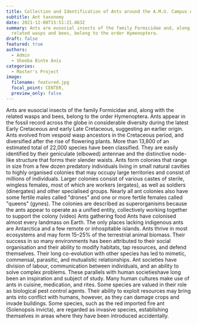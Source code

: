 ```yaml
---
title: Collection and Identification of Ants around the A.M.U. Campus Aligarh, India.
subtitle: Ant taxonomy
date: 2021-12-08T15:51:21.863Z
summary: Ants are eusocial insects of the family Formicidae and, along with the
  related wasps and bees, belong to the order Hymenoptera.
draft: false
featured: true
authors:
  - Admin
  - Shoeba Binte Anis
categories:
  - Master's Project
image:
  filename: featured.jpg
  focal_point: CENTER,
  preview_only: false
---
```

Ants are eusocial insects of the family Formicidae and, along with the related wasps and bees, belong to the order Hymenoptera. Ants appear in the fossil record across the globe in considerable diversity during the latest Early Cretaceous and early Late Cretaceous, suggesting an earlier origin. Ants evolved from vespoid wasp ancestors in the Cretaceous period, and diversified after the rise of flowering plants. More than 13,800 of an estimated total of 22,000 species have been classified. They are easily identified by their geniculate (elbowed) antennae and the distinctive node-like structure that forms their slender waists. Ants form colonies that range in size from a few dozen predatory individuals living in small natural cavities to highly organised colonies that may occupy large territories and consist of millions of individuals. Larger colonies consist of various castes of sterile, wingless females, most of which are workers (ergates), as well as soldiers (dinergates) and other specialised groups. Nearly all ant colonies also have some fertile males called "drones" and one or more fertile females called "queens" (gynes). The colonies are described as superorganisms because the ants appear to operate as a unified entity, collectively working together to support the colony  (video) Ants gathering food Ants have colonised almost every landmass on Earth. The only places lacking indigenous ants are Antarctica and a few remote or inhospitable islands. Ants thrive in most ecosystems and may form 15–25% of the terrestrial animal biomass. Their success in so many environments has been attributed to their social organisation and their ability to modify habitats, tap resources, and defend themselves. Their long co-evolution with other species has led to mimetic, commensal, parasitic, and mutualistic relationships. Ant societies have division of labour, communication between individuals, and an ability to solve complex problems. These parallels with human societieshave long been an inspiration and subject of study. Many human cultures make use of ants in cuisine, medication, and rites. Some species are valued in their role as biological pest control agents. Their ability to exploit resources may bring ants into conflict with humans, however, as they can damage crops and invade buildings. Some species, such as the red imported fire ant (Solenopsis invicta), are regarded as invasive species, establishing themselves in areas where they have been introduced accidentally.